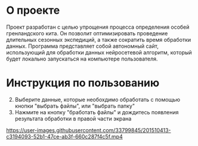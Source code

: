 # О проекте
Проект разработан с целью упрощения процесса определения особей гренландского кита. Он позволит оптимизировать проведение длительных сезонных экспедиций, а также сократить время обработки данных. Программа представляет собой автономный сайт, использующий для обработки данных нейросетевой алгоритм, который будет локально запускаться на компьютере пользователя.

# Инструкция по пользованию
2. Выберите данные, которые необохдимо обработать с помощью кнопки "выбрать файлы", или "выбрать папку"
3. Нажмите на кнопку "бработать файлы" и дождитесь появления результата обработки в правой части экрана


https://user-images.githubusercontent.com/33799845/201510413-c3194093-52b1-47ce-ab3f-660c287f4c5f.mp4

